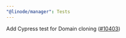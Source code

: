 ```yaml
---
"@linode/manager": Tests
---
```


Add Cypress test for Domain cloning ([#10403](https://github.com/linode/manager/pull/10403))
